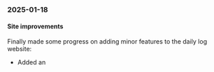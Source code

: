 ### 2025-01-18
#### Site improvements
Finally made some progress on adding minor features to the daily log website:

- Added an 

